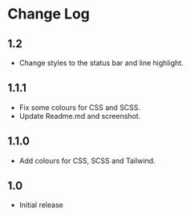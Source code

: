 # Change Log

## 1.2

- Change styles to the status bar and line highlight.

## 1.1.1

- Fix some colours for CSS and SCSS.
- Update Readme.md and screenshot.

## 1.1.0

- Add colours for CSS, SCSS and Tailwind.

## 1.0

- Initial release
